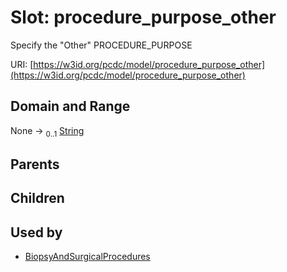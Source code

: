 
# Slot: procedure_purpose_other


Specify the "Other" PROCEDURE_PURPOSE

URI: [https://w3id.org/pcdc/model/procedure_purpose_other](https://w3id.org/pcdc/model/procedure_purpose_other)


## Domain and Range

None &#8594;  <sub>0..1</sub> [String](types/String.md)

## Parents


## Children


## Used by

 * [BiopsyAndSurgicalProcedures](BiopsyAndSurgicalProcedures.md)
